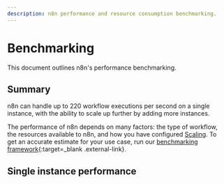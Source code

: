 ```yaml
---
description: n8n performance and resource consumption benchmarking.
---
```


# Benchmarking

This document outlines n8n's performance benchmarking.

## Summary

n8n can handle up to 220 workflow executions per second on a single instance, with the ability to scale up further by adding more instances.

The performance of n8n depends on many factors: the type of workflow, the resources available to n8n, and how you have configured [Scaling](/hosting/scaling/). To get an accurate estimate for your use case, run our [benchmarking framework](https://github.com/n8n-io/n8n-benchmarking){:target=_blank .external-link}.

## Single instance performance


